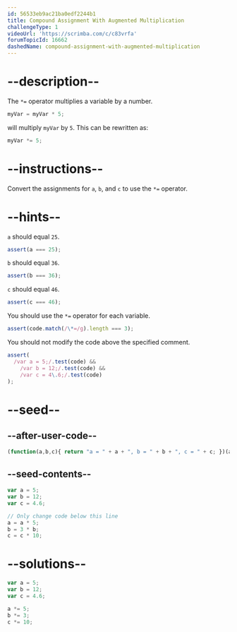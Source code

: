 ```yaml
---
id: 56533eb9ac21ba0edf2244b1
title: Compound Assignment With Augmented Multiplication
challengeType: 1
videoUrl: 'https://scrimba.com/c/c83vrfa'
forumTopicId: 16662
dashedName: compound-assignment-with-augmented-multiplication
---
```


# --description--

The `*=` operator multiplies a variable by a number.

```js
myVar = myVar * 5;
```

will multiply `myVar` by `5`. This can be rewritten as:

```js
myVar *= 5;
```

# --instructions--

Convert the assignments for `a`, `b`, and `c` to use the `*=` operator.

# --hints--

`a` should equal `25`.

```js
assert(a === 25);
```

`b` should equal `36`.

```js
assert(b === 36);
```

`c` should equal `46`.

```js
assert(c === 46);
```

You should use the `*=` operator for each variable.

```js
assert(code.match(/\*=/g).length === 3);
```

You should not modify the code above the specified comment.

```js
assert(
  /var a = 5;/.test(code) &&
    /var b = 12;/.test(code) &&
    /var c = 4\.6;/.test(code)
);
```

# --seed--

## --after-user-code--

```js
(function(a,b,c){ return "a = " + a + ", b = " + b + ", c = " + c; })(a,b,c);
```

## --seed-contents--

```js
var a = 5;
var b = 12;
var c = 4.6;

// Only change code below this line
a = a * 5;
b = 3 * b;
c = c * 10;
```

# --solutions--

```js
var a = 5;
var b = 12;
var c = 4.6;

a *= 5;
b *= 3;
c *= 10;
```
